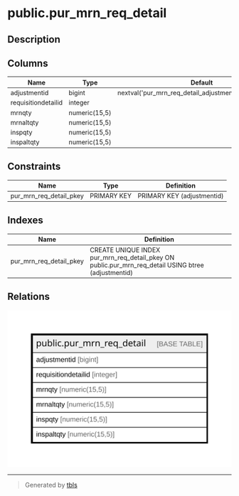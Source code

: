 # public.pur_mrn_req_detail

## Description

## Columns

| Name | Type | Default | Nullable | Children | Parents | Comment |
| ---- | ---- | ------- | -------- | -------- | ------- | ------- |
| adjustmentid | bigint | nextval('pur_mrn_req_detail_adjustmentid_seq'::regclass) | false |  |  |  |
| requisitiondetailid | integer |  | false |  |  |  |
| mrnqty | numeric(15,5) |  | false |  |  |  |
| mrnaltqty | numeric(15,5) |  | true |  |  |  |
| inspqty | numeric(15,5) |  | true |  |  |  |
| inspaltqty | numeric(15,5) |  | true |  |  |  |

## Constraints

| Name | Type | Definition |
| ---- | ---- | ---------- |
| pur_mrn_req_detail_pkey | PRIMARY KEY | PRIMARY KEY (adjustmentid) |

## Indexes

| Name | Definition |
| ---- | ---------- |
| pur_mrn_req_detail_pkey | CREATE UNIQUE INDEX pur_mrn_req_detail_pkey ON public.pur_mrn_req_detail USING btree (adjustmentid) |

## Relations

![er](public.pur_mrn_req_detail.svg)

---

> Generated by [tbls](https://github.com/k1LoW/tbls)
